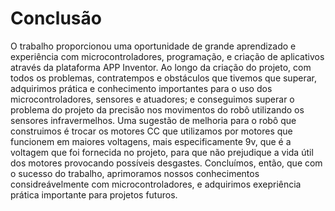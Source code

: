 # Conclusão

O trabalho proporcionou uma oportunidade de grande aprendizado e experiência com microcontroladores, programação, e criação de aplicativos através da plataforma APP Inventor. Ao longo da criação do projeto, com todos os problemas, contratempos e obstáculos que tivemos que superar, adquirimos prática e conhecimento importantes para o uso dos microcontroladores, sensores e atuadores; e conseguimos superar o problema do projeto da precisão nos movimentos do robô utilizando os sensores infravermelhos. Uma sugestão de melhoria para o robô que construimos é trocar os motores CC que utilizamos por motores que funcionem em maiores voltagens, mais especificamente 9v, que é a voltagem que foi fornecida no projeto, para que não prejudique a vida útil dos motores provocando possíveis desgastes. Concluímos, então, que com o sucesso do trabalho, aprimoramos nossos conhecimentos considreávelmente com microcontroladores, e adquirimos exepriência prática importante para projetos futuros.  
